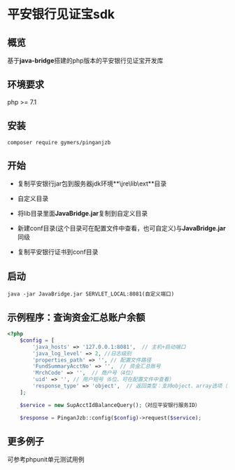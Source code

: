 # 平安银行见证宝sdk

## 概览

基于**java-bridge**搭建的php版本的平安银行见证宝开发库

## 环境要求

php >= 7.1

## 安装

```shell
composer require gymers/pinganjzb
```

## 开始

- 复制平安银行jar包到服务器jdk环境**\jre\lib\ext**目录

- 自定义目录

- 将lib目录里面**JavaBridge.jar**复制到自定义目录

- 新建conf目录(这个目录可在配置文件中查看，也可自定义)与**JavaBridge.jar**同级

- 复制平安银行证书到conf目录

## 启动

```shell
java -jar JavaBridge.jar SERVLET_LOCAL:8081(自定义端口)
```

## 示例程序：查询资金汇总账户余额

```php
<?php
    $config = [
        'java_hosts' => '127.0.0.1:8081',  // 主机+启动端口
        'java_log_level' => 2, //日志级别
        'properties_path' => '', // 配置文件路径
        'FundSummaryAcctNo' => '',  // 资金汇总账号
        'MrchCode' => '',  // 商户号（4位）
        'uid' => '', // 用户短号（6位、可在配置文件中查看）
        'response_type' => 'object',  // 返回类型：支持object、array选项（默认array）
	];

	$service = new SupAcctIdBalanceQuery();（对应平安银行服务ID）

	$response = PinganJzb::config($config)->request($service);
```

## 更多例子

可参考phpunit单元测试用例